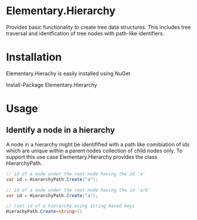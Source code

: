 # Elementary.Hierarchy

Provides basic functionality to create tree data structures. 
This includes tree traversal and identfication of tree nodes with path-like identifiers.

# Installation 

Elementary.Hierachy is easily installed using NuGet

Install-Package Elementary.Hierarchy

# Usage

## Identify a node in a hierarchy

A node in a hierarchy might be identifified with a path like comibiation of ids which are unique within a parent nodes collection of child nodes only.
To support this use case Elementary.Hierarchy provides the class HierarchyPath<T>.


```csharp
// id of a node under the root node having the id 'a'
var id = HierarchyPath.Create("a");

// id of a node under the root node having the id 'a/b'
var id = HierarchyPath.Create("a");

// root id of a hierarchy using string based keys 
HierachyPath.Create<string>()
```

